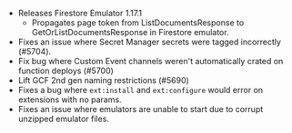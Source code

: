 - Releases Firestore Emulator 1.17.1
  - Propagates page token from ListDocumentsResponse to GetOrListDocumentsResponse in Firestore emulator.
- Fixes an issue where Secret Manager secrets were tagged incorrectly (#5704).
- Fix bug where Custom Event channels weren't automatically crated on function deploys (#5700)
- Lift GCF 2nd gen naming restrictions (#5690)
- Fixes a bug where `ext:install` and `ext:configure` would error on extensions with no params.
- Fixes an issue where emulators are unable to start due to corrupt unzipped emulator files.
